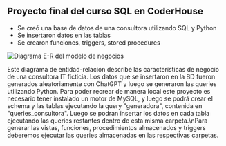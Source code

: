 ## Proyecto final del curso SQL en CoderHouse

 * Se creó una base de datos de una consultora utilizando SQL y Python
 *  Se insertaron datos en las tablas
 *   Se crearon funciones, triggers, stored procedures

![Diagrama E-R del modelo de negocios](https://github.com/GabrielArnesano/SQL_coderhouse/blob/main/Descripci%C3%B3n/ER_Consultora.png)

Este diagrama de entidad-relación describe las características de negocio de una consultora IT ficticia. Los datos que se insertaron en la BD fueron generados aleatoriamente con ChatGPT y luego se generaron las queries utilizando Python.  Para poder recrear de manera local este proyecto es necesario tener instalado un motor de MySQL, y luego se podrá crear el schema y las tablas ejecutando la query "generadora", contenida en "queries_consultora".  Luego se podran insertar los datos en cada tabla ejecutando las queries restantes dentro de esta misma carpeta.\nPara generar las vistas, funciones, procedimientos almacenados y triggers deberemos ejecutar las queries almacenadas en las respectivas carpetas. 


